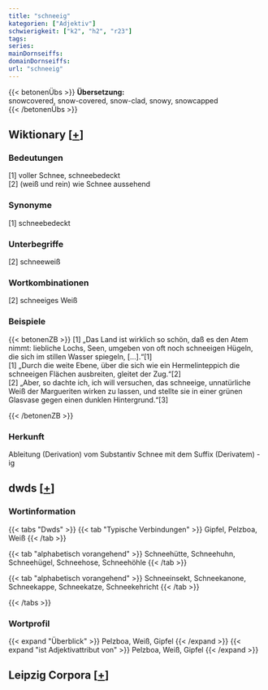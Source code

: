 ```yaml
---
title: "schneeig"
kategorien: ["Adjektiv"]
schwierigkeit: ["k2", "h2", "r23"]
tags:
series:
mainDornseiffs:
domainDornseiffs:
url: "schneeig"
---
```


{{< betonenÜbs >}}
**Übersetzung:**  
snowcovered, snow-covered, snow-clad, snowy, snowcapped  
{{< /betonenÜbs >}}

## Wiktionary [[+](https://de.wiktionary.org/wiki/schneeig)]

### Bedeutungen
[1] voller Schnee, schneebedeckt  
[2] (weiß und rein) wie Schnee aussehend  

### Synonyme
[1] schneebedeckt  

### Unterbegriffe
[2] schneeweiß  

### Wortkombinationen
[2] schneeiges Weiß  

### Beispiele
{{< betonenZB >}}
[1] „Das Land ist wirklich so schön, daß es den Atem nimmt: liebliche Lochs, Seen, umgeben von oft noch schneeigen Hügeln, die sich im stillen Wasser spiegeln, […].“[1]  
[1] „Durch die weite Ebene, über die sich wie ein Hermelinteppich die schneeigen Flächen ausbreiten, gleitet der Zug.“[2]  
[2] „Aber, so dachte ich, ich will versuchen, das schneeige, unnatürliche Weiß der Margueriten wirken zu lassen, und stellte sie in einer grünen Glasvase gegen einen dunklen Hintergrund.“[3]  

{{< /betonenZB >}}
### Herkunft
Ableitung (Derivation) vom Substantiv Schnee mit dem Suffix (Derivatem) -ig  



## dwds [[+](https://www.dwds.de/wb/schneeig)]

### Wortinformation
{{< tabs "Dwds" >}}
{{< tab "Typische Verbindungen" >}}
Gipfel, Pelzboa, Weiß
{{< /tab >}}

{{< tab "alphabetisch vorangehend" >}}
Schneehütte, Schneehuhn, Schneehügel, Schneehose, Schneehöhle
{{< /tab >}}

{{< tab "alphabetisch vorangehend" >}}
Schneeinsekt, Schneekanone, Schneekappe, Schneekatze, Schneekehricht
{{< /tab >}}

{{< /tabs >}}

### Wortprofil
{{< expand "Überblick" >}} Pelzboa, Weiß, Gipfel {{< /expand >}}
{{< expand "ist Adjektivattribut von" >}} Pelzboa, Weiß, Gipfel {{< /expand >}}

## Leipzig Corpora [[+](https://corpora.uni-leipzig.de/en/res?word=schneeig&corpusId=deu_newscrawl-public_2018)]

